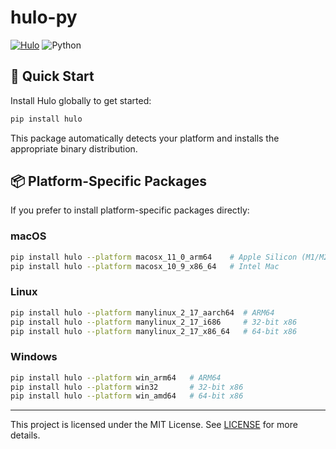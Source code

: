 hulo-py
========

[![Hulo](https://img.shields.io/badge/Hulo-%238866E9.svg?logoColor=white&style=for-the-badge)](https://github.com/hulo-lang/hulo) ![Python](https://img.shields.io/badge/python-3670A0?style=for-the-badge&logo=python&logoColor=ffdd54)

## 🚀 Quick Start

Install Hulo globally to get started:

```bash
pip install hulo
```

This package automatically detects your platform and installs the appropriate binary distribution.

## 📦 Platform-Specific Packages

If you prefer to install platform-specific packages directly:

### macOS
```bash
pip install hulo --platform macosx_11_0_arm64    # Apple Silicon (M1/M2)
pip install hulo --platform macosx_10_9_x86_64   # Intel Mac
```

### Linux
```bash
pip install hulo --platform manylinux_2_17_aarch64  # ARM64
pip install hulo --platform manylinux_2_17_i686     # 32-bit x86
pip install hulo --platform manylinux_2_17_x86_64   # 64-bit x86
```

### Windows
```bash
pip install hulo --platform win_arm64   # ARM64
pip install hulo --platform win32       # 32-bit x86
pip install hulo --platform win_amd64   # 64-bit x86
```

--------

This project is licensed under the MIT License. See [LICENSE](LICENSE) for more details. 